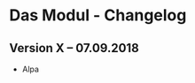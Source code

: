 Das Modul - Changelog
=====================

Version X  – 07.09.2018
-----------------------

* Alpa
